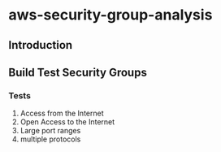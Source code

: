 # aws-security-group-analysis

## Introduction


## Build Test Security Groups

### Tests
1. Access from the Internet
1. Open Access to the Internet 
1. Large port ranges
1. multiple protocols 
